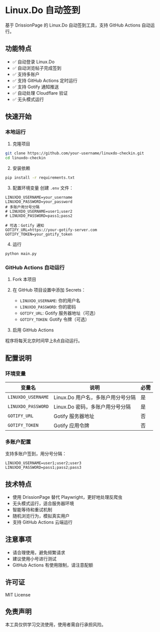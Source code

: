 # Linux.Do 自动签到

基于 DrissionPage 的 Linux.Do 自动签到工具，支持 GitHub Actions 自动运行。

## 功能特点

- ✅ 自动登录 Linux.Do
- ✅ 自动浏览帖子完成签到
- ✅ 支持多账户
- ✅ 支持 GitHub Actions 定时运行
- ✅ 支持 Gotify 通知推送
- ✅ 自动处理 Cloudflare 验证
- ✅ 无头模式运行

## 快速开始

### 本地运行

1. 克隆项目
```bash
git clone https://github.com/your-username/linuxdo-checkin.git
cd linuxdo-checkin
```

2. 安装依赖
```bash
pip install -r requirements.txt
```

3. 配置环境变量
创建 `.env` 文件：
```env
LINUXDO_USERNAME=your_username
LINUXDO_PASSWORD=your_password
# 多账户用分号分隔
# LINUXDO_USERNAME=user1;user2
# LINUXDO_PASSWORD=pass1;pass2

# 可选：Gotify 通知
GOTIFY_URL=https://your-gotify-server.com
GOTIFY_TOKEN=your_gotify_token
```

4. 运行
```bash
python main.py
```

### GitHub Actions 自动运行

1. Fork 本项目

2. 在 GitHub 项目设置中添加 Secrets：
   - `LINUXDO_USERNAME`: 你的用户名
   - `LINUXDO_PASSWORD`: 你的密码
   - `GOTIFY_URL`: Gotify 服务器地址（可选）
   - `GOTIFY_TOKEN`: Gotify 令牌（可选）

3. 启用 GitHub Actions

程序将每天北京时间早上8点自动运行。

## 配置说明

### 环境变量

| 变量名 | 说明 | 必需 |
|--------|------|------|
| `LINUXDO_USERNAME` | Linux.Do 用户名，多账户用分号分隔 | 是 |
| `LINUXDO_PASSWORD` | Linux.Do 密码，多账户用分号分隔 | 是 |
| `GOTIFY_URL` | Gotify 服务器地址 | 否 |
| `GOTIFY_TOKEN` | Gotify 应用令牌 | 否 |

### 多账户配置

支持多账户签到，用分号分隔：
```env
LINUXDO_USERNAME=user1;user2;user3
LINUXDO_PASSWORD=pass1;pass2;pass3
```

## 技术特点

- 使用 DrissionPage 替代 Playwright，更好地处理反爬虫
- 无头模式运行，适合服务器环境
- 智能等待和重试机制
- 随机浏览行为，模拟真实用户
- 支持 GitHub Actions 云端运行

## 注意事项

- 请合理使用，避免频繁请求
- 建议使用小号进行测试
- GitHub Actions 有使用限制，请注意配额

## 许可证

MIT License

## 免责声明

本工具仅供学习交流使用，使用者需自行承担风险。
